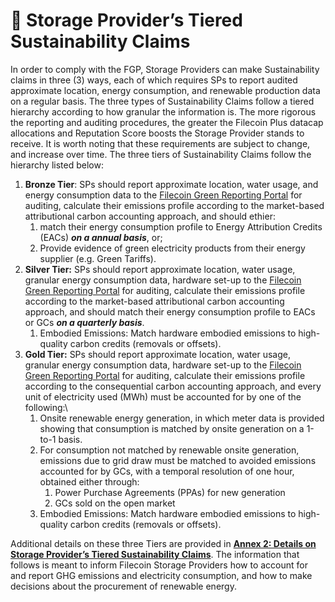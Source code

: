 # 📑 Storage Provider’s Tiered Sustainability Claims

In order to comply with the FGP, Storage Providers can make Sustainability claims in three (3) ways, each of which requires SPs to report audited approximate location, energy consumption, and renewable production data on a regular basis. The three types of Sustainability Claims follow a tiered hierarchy according to how granular the information is. The more rigorous the reporting and auditing procedures, the greater the Filecoin Plus datacap allocations and Reputation Score boosts the Storage Provider stands to receive. It is worth noting that these requirements are subject to change, and increase over time. The three tiers of Sustainability Claims follow the hierarchy listed below:

1. **Bronze Tier**: SPs should report approximate location, water usage, and energy consumption data to the [Filecoin Green Reporting Portal](annex-3-filecoin-green-reporting-portal.md) for auditing, calculate their emissions profile according to the market-based attributional carbon accounting approach, and should ethier:
   1. match their energy consumption profile to Energy Attribution Credits (EACs) _**on a annual basis**_, or;
   2. Provide evidence of green electricity products from their energy supplier (e.g. Green Tariffs).
2. **Silver Tier:** SPs should report approximate location, water usage, granular energy consumption data, hardware set-up to the [Filecoin Green Reporting Portal](annex-3-filecoin-green-reporting-portal.md) for auditing, calculate their emissions profile according to the market-based attributional carbon accounting approach, and should match their energy consumption profile to EACs or GCs _**on a quarterly basis**_.
   1. Embodied Emissions: Match hardware embodied emissions to high-quality carbon credits (removals or offsets).
3. **Gold Tier:** SPs should report approximate location, water usage, granular energy consumption data, hardware set-up to the [Filecoin Green Reporting Portal](annex-3-filecoin-green-reporting-portal.md) for auditing, calculate their emissions profile according to the consequential carbon accounting approach, and every unit of electricity used (MWh) must be accounted for by one of the following:\\
   1. Onsite renewable energy generation, in which meter data is provided showing that consumption is matched by onsite generation on a 1-to-1 basis.
   2. For consumption not matched by renewable onsite generation, emissions due to grid draw must be matched to avoided emissions accounted for by GCs, with a temporal resolution of one hour, obtained either through:
      1. Power Purchase Agreements (PPAs) for new generation
      2. GCs sold on the open market
   3. Embodied Emissions: Match hardware embodied emissions to high-quality carbon credits (removals or offsets).

Additional details on these three Tiers are provided in [**Annex 2: Details on Storage Provider’s Tiered Sustainability Claims**](annex-2-details-on-storage-providers-tiered-sustainability-claims.md). The information that follows is meant to inform Filecoin Storage Providers how to account for and report GHG emissions and electricity consumption, and how to make decisions about the procurement of renewable energy.
